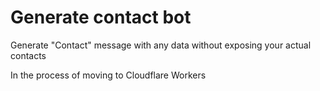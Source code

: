 # Generate contact bot

Generate "Contact" message with any data without exposing your actual contacts

In the process of moving to Cloudflare Workers